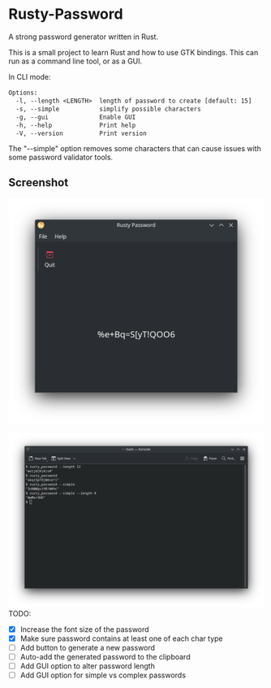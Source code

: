 # Rusty-Password
A strong password generator written in Rust.

This is a small project to learn Rust and how to use GTK bindings.  This can run as a command line tool, or as a GUI.  

In CLI mode:

```
Options:
  -l, --length <LENGTH>  length of password to create [default: 15]
  -s, --simple           simplify possible characters
  -g, --gui              Enable GUI
  -h, --help             Print help
  -V, --version          Print version
```
The "--simple" option removes some characters that can cause issues with some password validator tools.

## Screenshot

![current gui](screenshots/current_gui.png "Current GUI")

![current cli](screenshots/current_cli.png "Current CLI")
TODO:
- [x] Increase the font size of the password
- [x] Make sure password contains at least one of each char type
- [ ] Add button to generate a new password
- [ ] Auto-add the generated password to the clipboard
- [ ] Add GUI option to alter password length
- [ ] Add GUI option for simple vs complex passwords
